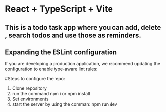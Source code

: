 # React + TypeScript + Vite

## This is a todo task app where you can add, delete , search todos and use those as reminders.

## Expanding the ESLint configuration

If you are developing a production application, we recommend updating the configuration to enable type-aware lint rules:


#Steps to configure the repo:
1. Clone repository
2. run the command npm i or npm install 
3. Set environments
4. start the server by using the comman: npm run dev 
